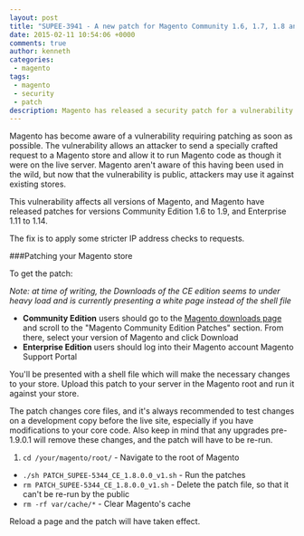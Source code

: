```yaml
---
layout: post
title: "SUPEE-3941 - A new patch for Magento Community 1.6, 1.7, 1.8 and 1.9; Enterprise 1.11, 1.12, 1.13 and 1.14"
date: 2015-02-11 10:54:06 +0000
comments: true
author: kenneth
categories: 
 - magento
tags: 
 - magento
 - security
 - patch
description: Magento has released a security patch for a vulnerability which allows remote execution of arbitrary code
---
```


Magento has become aware of a vulnerability requiring patching as soon as possible. The vulnerability allows an attacker to send a specially crafted request to a Magento store and allow it to run Magento code as though it were on the live server. Magento aren't aware of this having been used in the wild, but now that the vulnerability is public, attackers may use it against existing stores.

This vulnerability affects all versions of Magento, and Magento have released patches for versions Community Edition 1.6 to 1.9, and Enterprise 1.11 to 1.14.

The fix is to apply some stricter IP address checks to requests.

###Patching your Magento store

To get the patch:

*Note: at time of writing, the Downloads of the CE edition seems to under heavy load and is currently presenting a white page instead of the shell file*

- **Community Edition** users should go to the [Magento downloads page](http://www.magentocommerce.com/download) and scroll to the "Magento Community Edition Patches" section. From there, select your version of Magento and click Download
- **Enterprise Edition** users should log into their Magento account Magento Support Portal

You'll be presented with a shell file which will make the necessary changes to your store. Upload this patch to your server in the Magento root and run it against your store.

The patch changes core files, and it's always recommended to test changes on a development copy before the live site, especially if you have modifications to your core code. Also keep in mind that any upgrades pre-1.9.0.1 will remove these changes, and the patch will have to be re-run.

1. `cd /your/magento/root/` - Navigate to the root of Magento
- `./sh PATCH_SUPEE-5344_CE_1.8.0.0_v1.sh` - Run the patches
- `rm PATCH_SUPEE-5344_CE_1.8.0.0_v1.sh` - Delete the patch file, so that it can't be re-run by the public
- `rm -rf var/cache/*` - Clear Magento's cache

Reload a page and the patch will have taken effect.
